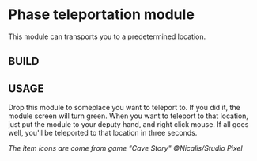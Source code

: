 # Phase teleportation module

This module can transports you to a predetermined location.

## **BUILD**

## USAGE

Drop this module to someplace you want to teleport to. If you did it, the module screen will turn green. When you want to teleport to that location, just put the module to your deputy hand, and right click mouse. If all goes well, you'll be teleported to that location in three seconds.


*The item icons are come from game "Cave Story" ©Nicalis/Studio Pixel*
